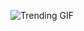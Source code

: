 
<!-- GIF_SECTION -->
![Trending GIF](https://media1.giphy.com/media/v1.Y2lkPThiYjIxNzcyOGMxcXo3c290Y3l2eTczY3V4ZWNlamtqOWp1anR5c3Jod2Z1eWpweCZlcD12MV9naWZzX3NlYXJjaCZjdD1n/V4NSR1NG2p0KeJJyr5/giphy.gif)
<!-- END_GIF_SECTION -->
